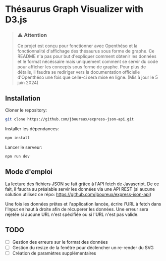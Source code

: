 # Thésaurus Graph Visualizer with D3.js

> ### ⚠️ Attention
>
> Ce projet est conçu pour fonctionner avec Openthéso et la fonctionnalité d'affichage des thésaurus sous forme de graphe. Ce README n'a pas pour but d'expliquer comment obtenir les données et le format nécéssaire mais uniquement comment se servir du code pour afficher les concepts sous forme de graphe. Pour plus de détails, il faudra se rediriger vers la documentation officielle d'Openthéso une fois que celle-ci sera mise en ligne. (Mis à jour le 5 juin 2024)

## Installation

Cloner le repository:

```bash
git clone https://github.com/jboureux/express-json-api.git
```

Installer les dépendances:

```bash
npm install
```

Lancer le serveur:

```bash
npm run dev
```

## Mode d'emploi

La lecture des fichiers JSON se fait grâce à l'API fetch de Javascript. De ce fait, il faudra au préalable servir les données via une API REST (si aucune solution utilisez ce répo: https://github.com/jboureux/express-json-api)

Une fois les données prêtes et l'application lancée, écrire l'URL à fetch dans l'Input en haut à droite afin de récuperer les données. Une erreur sera rejetée si aucune URL n'est spécifiée ou si l'URL n'est pas valide.

## TODO

-   [ ] Gestion des erreurs sur le format des données
-   [ ] Gestion du resize de la fenêtre pour déclencher un re-render du SVG
-   [ ] Création de paramètres supplémentaires
